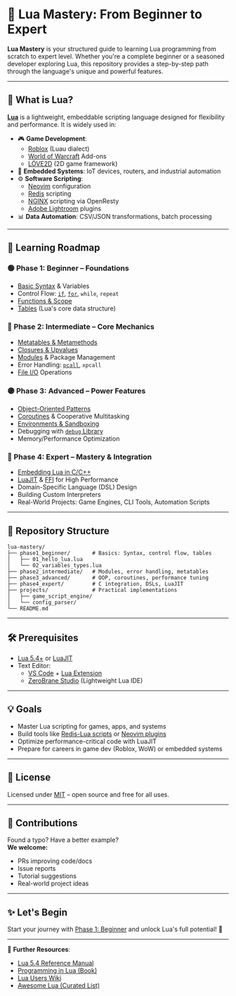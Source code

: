# 📘 Lua Mastery: From Beginner to Expert

**Lua Mastery** is your structured guide to learning Lua programming from scratch to expert level. Whether you're a complete beginner or a seasoned developer exploring Lua, this repository provides a step-by-step path through the language's unique and powerful features.

---

## 🚀 What is Lua?

**[Lua](https://www.lua.org/about.html)** is a lightweight, embeddable scripting language designed for flexibility and performance. It is widely used in:

- 🎮 **Game Development**:  
  - [Roblox](https://create.roblox.com/docs/luau/getting-started) (Luau dialect)  
  - [World of Warcraft](https://wowpedia.fandom.com/wiki/World_of_Warcraft_API) Add-ons  
  - [LÖVE2D](https://love2d.org/) (2D game framework)
- 🔧 **Embedded Systems**: IoT devices, routers, and industrial automation
- ⚙️ **Software Scripting**:  
  - [Neovim](https://neovim.io/doc/user/lua.html) configuration  
  - [Redis](https://redis.io/docs/manual/programmability/lua-api/) scripting  
  - [NGINX](https://www.nginx.com/resources/wiki/modules/lua/) scripting via OpenResty  
  - [Adobe Lightroom](https://www.adobe.com/devnet/lightroom.html) plugins
- 📊 **Data Automation**: CSV/JSON transformations, batch processing

---

## 🧭 Learning Roadmap

### 🟢 Phase 1: Beginner – Foundations

- [Basic Syntax](https://www.lua.org/pil/1.html) & Variables
- Control Flow: [`if`](https://www.lua.org/pil/4.3.1.html), [`for`](https://www.lua.org/pil/4.3.5.html), `while`, `repeat`
- [Functions & Scope](https://www.lua.org/pil/6.html)
- [Tables](https://www.lua.org/pil/2.5.html) (Lua's core data structure)

### 🔵 Phase 2: Intermediate – Core Mechanics

- [Metatables & Metamethods](https://www.lua.org/pil/13.html)
- [Closures & Upvalues](https://www.lua.org/pil/6.1.html)
- [Modules](https://www.lua.org/pil/15.1.html) & Package Management
- Error Handling: [`pcall`](https://www.lua.org/pil/8.4.html), `xpcall`
- [File I/O](https://www.lua.org/pil/21.1.html) Operations

### 🟣 Phase 3: Advanced – Power Features

- [Object-Oriented Patterns](https://www.lua.org/pil/16.html)
- [Coroutines](https://www.lua.org/pil/9.1.html) & Cooperative Multitasking
- [Environments & Sandboxing](https://www.lua.org/pil/14.html)
- Debugging with [`debug` Library](https://www.lua.org/manual/5.4/manual.html#6.10)
- Memory/Performance Optimization

### 🔴 Phase 4: Expert – Mastery & Integration

- [Embedding Lua in C/C++](https://www.lua.org/pil/24.html)
- [LuaJIT](https://luajit.org/) & [FFI](https://luajit.org/ext_ffi.html) for High Performance
- Domain-Specific Language (DSL) Design
- Building Custom Interpreters
- Real-World Projects: Game Engines, CLI Tools, Automation Scripts

---

## 📂 Repository Structure

```
lua-mastery/
├── phase1_beginner/       # Basics: Syntax, control flow, tables
│   ├── 01_hello_lua.lua
│   └── 02_variables_types.lua
├── phase2_intermediate/   # Modules, error handling, metatables
├── phase3_advanced/       # OOP, coroutines, performance tuning
├── phase4_expert/         # C integration, DSLs, LuaJIT
├── projects/              # Practical implementations
│   ├── game_script_engine/
│   └── config_parser/
└── README.md
```

---

## 🛠 Prerequisites

- [Lua 5.4+](https://www.lua.org/download.html) or [LuaJIT](https://luajit.org/download.html)
- Text Editor:  
  - [VS Code](https://code.visualstudio.com/) + [Lua Extension](https://marketplace.visualstudio.com/items?itemName=sumneko.lua)
  - [ZeroBrane Studio](https://studio.zerobrane.com/) (Lightweight Lua IDE)

---

## 💡 Goals

- Master Lua scripting for games, apps, and systems
- Build tools like [Redis-Lua scripts](https://redis.io/docs/manual/programmability/) or [Neovim plugins](https://github.com/nanotee/nvim-lua-guide)
- Optimize performance-critical code with LuaJIT
- Prepare for careers in game dev (Roblox, WoW) or embedded systems

---

## 📌 License

Licensed under [MIT](https://opensource.org/licenses/MIT) – open source and free for all uses.

---

## 🤝 Contributions

Found a typo? Have a better example?  
**We welcome:**  

- PRs improving code/docs  
- Issue reports  
- Tutorial suggestions  
- Real-world project ideas

---

## ✨ Let's Begin

Start your journey with [Phase 1: Beginner](./phase1_beginner) and unlock Lua's full potential! 🚀

---

🔗 **Further Resources**:  

- [Lua 5.4 Reference Manual](https://www.lua.org/manual/5.4/)  
- [Programming in Lua (Book)](https://www.lua.org/pil/contents.html)  
- [Lua Users Wiki](https://lua-users.org/wiki/)  
- [Awesome Lua (Curated List)](https://github.com/LewisJEllis/awesome-lua)
